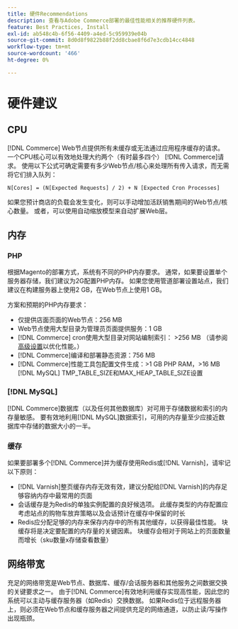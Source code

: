 ```yaml
---
title: 硬件Recommendations
description: 查看与Adobe Commerce部署的最佳性能相关的推荐硬件列表。
feature: Best Practices, Install
exl-id: ab548c4b-6f56-4409-a4ed-5c959939e04b
source-git-commit: 8d0d8f9822b88f2dd8cbae8f6d7e3cdb14cc4848
workflow-type: tm+mt
source-wordcount: '466'
ht-degree: 0%

---
```


# 硬件建议

## CPU

[!DNL Commerce] Web节点提供所有未缓存或无法通过应用程序缓存的请求。 一个CPU核心可以有效地处理大约两个（有时最多四个） [!DNL Commerce]请求。 使用以下公式可确定需要有多少Web节点/核心来处理所有传入请求，而无需将它们排入队列：

```
N[Cores] = (N[Expected Requests] / 2) + N [Expected Cron Processes]
```

如果您预计商店的负载会发生变化，则可以手动增加活跃销售期间的Web节点/核心数量。 或者，可以使用自动缩放模型来自动扩展Web层。

## 内存

### PHP

根据Magento的部署方式，系统有不同的PHP内存要求。  通常，如果要设置单个服务器存储，我们建议为2G配置PHP内存。  如果您使用管道部署设置站点，我们建议在构建服务器上使用2 GB，在Web节点上使用1 GB。

方案和预期的PHP内存要求：

* 仅提供店面页面的Web节点：256 MB
* Web节点使用大型目录为管理员页面提供服务：1 GB
* [!DNL Commerce] cron使用大型目录对网站编制索引： >256 MB （请参阅[高级设置](../performance/advanced-setup.md)以优化性能。）
* [!DNL Commerce]编译和部署静态资源：756 MB
* [!DNL Commerce]性能工具包配置文件生成：>1 GB PHP RAM，>16 MB [!DNL MySQL] TMP_TABLE_SIZE和MAX_HEAP_TABLE_SIZE设置

### [!DNL MySQL]

[!DNL Commerce]数据库（以及任何其他数据库）对可用于存储数据和索引的内存量敏感。 要有效地利用[!DNL MySQL]数据索引，可用的内存量至少应接近数据库中存储的数据大小的一半。

### 缓存

如果要部署多个[!DNL Commerce]并为缓存使用Redis或[!DNL Varnish]，请牢记以下原则：

* [!DNL Varnish]整页缓存内存无效有效，建议分配给[!DNL Varnish]的内存足够容纳内存中最常用的页面
* 会话缓存是为Redis的单独实例配置的良好候选项。  此缓存类型的内存配置应考虑站点的购物车放弃策略以及会话预计在缓存中保留的时长
* Redis应分配足够的内存来保存内存中的所有其他缓存，以获得最佳性能。  块缓存将是决定要配置的内存量的关键因素。  块缓存会相对于网站上的页面数量而增长（sku数量x存储查看数量）

## 网络带宽

充足的网络带宽是Web节点、数据库、缓存/会话服务器和其他服务之间数据交换的关键要求之一。 由于[!DNL Commerce]有效地利用缓存实现高性能，因此您的系统可以主动与缓存服务器（如Redis）交换数据。 如果Redis位于远程服务器上，则必须在Web节点和缓存服务器之间提供充足的网络通道，以防止读/写操作出现瓶颈。
